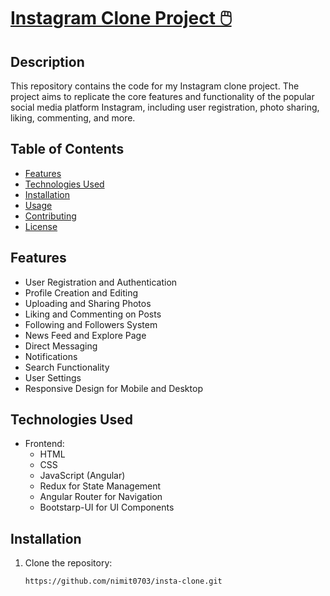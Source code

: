 # [Instagram Clone Project 🖱️](https://nimit0703.github.io/insta-clone/home)

## Description

This repository contains the code for my Instagram clone project. The project aims to replicate the core features and functionality of the popular social media platform Instagram, including user registration, photo sharing, liking, commenting, and more.

## Table of Contents

- [Features](#features)
- [Technologies Used](#technologies-used)
- [Installation](#installation)
- [Usage](#usage)
- [Contributing](#contributing)
- [License](#license)

## Features

- User Registration and Authentication
- Profile Creation and Editing
- Uploading and Sharing Photos
- Liking and Commenting on Posts
- Following and Followers System
- News Feed and Explore Page
- Direct Messaging
- Notifications
- Search Functionality
- User Settings
- Responsive Design for Mobile and Desktop

## Technologies Used

- Frontend:
  - HTML
  - CSS
  - JavaScript (Angular)
  - Redux for State Management
  - Angular Router for Navigation
  - Bootstarp-UI for UI Components


## Installation

1. Clone the repository:

   ```bash
   https://github.com/nimit0703/insta-clone.git
